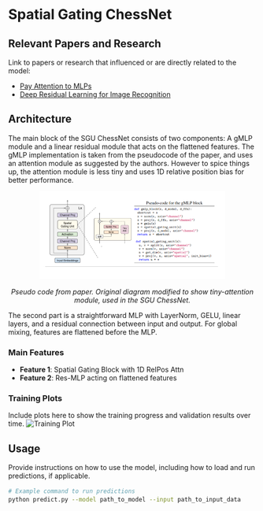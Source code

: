 # Spatial Gating ChessNet

## Relevant Papers and Research
Link to papers or research that influenced or are directly related to the model:
- [Pay Attention to MLPs](https://arxiv.org/pdf/2105.08050v2)
- [Deep Residual Learning for Image Recognition](https://arxiv.org/abs/1512.03385)


## Architecture
The main block of the SGU ChessNet consists of two components: A gMLP module and a linear residual module that acts on the flattened features. The gMLP implementation is taken from the pseudocode of the paper, and uses an attention module as suggested by the authors. However to spice things up, the attention module is less tiny and uses 1D relative position bias for better performance.

<div align="center"  id="image.png">
  <img src="image.png" style="width: 75%; height: auto;">
  <p><em>Pseudo code from paper. Original diagram modified to show tiny-attention module, used in the SGU ChessNet.</em></p>
</div>

The second part is a straightforward MLP with LayerNorm, GELU, linear layers, and a residual connection between input and output. For global mixing, features are flattened before the MLP.

### Main Features
- **Feature 1**: Spatial Gating Block with 1D RelPos Attn
- **Feature 2**: Res-MLP acting on flattened features


### Training Plots
Include plots here to show the training progress and validation results over time.
![Training Plot](path_to_training_plot.png)

## Usage
Provide instructions on how to use the model, including how to load and run predictions, if applicable.

```bash
# Example command to run predictions
python predict.py --model path_to_model --input path_to_input_data
